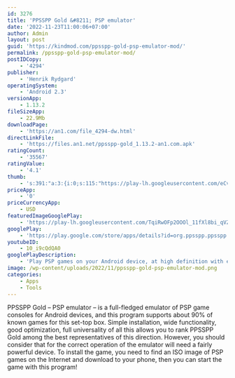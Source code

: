 ```yaml
---
id: 3276
title: 'PPSSPP Gold &#8211; PSP emulator'
date: '2022-11-23T11:00:06+07:00'
author: Admin
layout: post
guid: 'https://kindmod.com/ppsspp-gold-psp-emulator-mod/'
permalink: /ppsspp-gold-psp-emulator-mod/
postIDCopy:
    - '4294'
publisher:
    - 'Henrik Rydgard'
operatingSystem:
    - 'Android 2.3'
versionApp:
    - 1.13.2
fileSizeApp:
    - 22.9Mb
downloadPage:
    - 'https://an1.com/file_4294-dw.html'
directLinkFile:
    - 'https://files.an1.net/ppsspp-gold_1.13.2-an1.com.apk'
ratingCount:
    - '35567'
ratingValue:
    - '4.1'
thumb:
    - 's:391:"a:3:{i:0;s:115:"https://play-lh.googleusercontent.com/eCvu3LH1N7EzLjG_mFAstP81jn8gMf9ih9XsIYqH5t1d963UA7a7Nv89eQoImawABjg=w526-h296";i:1;s:115:"https://play-lh.googleusercontent.com/HAp1cxykBnmG9b_w2NTFv_z_zgxpQB0pGYQw74fg6aY4egDlW-MQ_Rv5fCcMhgN5zpo=w526-h296";i:2;s:116:"https://play-lh.googleusercontent.com/MO9w8tt4xSN6atFrmhJs9lTx921cDBY0Yn3wrvE5-5l9NOHXjyMUAGxmrNuxNob4En7m=w526-h296";}";'
priceApp:
    - '0'
priceCurrencyApp:
    - USD
featuredImageGooglePlay:
    - 'https://play-lh.googleusercontent.com/TqiRwOFp2OOOl_11fXl8bi_qVZpFIq0lQWxpuZv-_k4xXGeWmYaIxaAEaxY12WKjQJg'
googlePlay:
    - 'https://play.google.com/store/apps/details?id=org.ppsspp.ppsspp'
youtubeID:
    - 10_i9cQdQA0
googlePlayDescription:
    - 'Play PSP games on your Android device, at high definition with extra features!'
image: /wp-content/uploads/2022/11/ppsspp-gold-psp-emulator-mod.png
categories:
    - Apps
    - Tools
---
```


PPSSPP Gold – PSP emulator – is a full-fledged emulator of PSP game consoles for Android devices, and this program supports about 90% of known games for this set-top box. Simple installation, wide functionality, good optimization, full universality of all this allows you to rank PPSSPP Gold among the best representatives of this direction. However, you should consider that for the correct operation of the emulator will need a fairly powerful device. To install the game, you need to find an ISO image of PSP games on the Internet and download to your phone, then you can start the game with this program!
